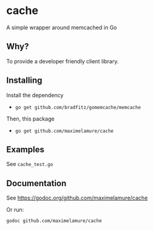 # cache
A simple wrapper around memcached in Go

## Why?

To provide a developer friendly client library.

## Installing

Install the dependency

 - `go get github.com/bradfitz/gomemcache/memcache`

Then, this package

- `go get github.com/maximelamure/cache`


## Examples

See `cache_test.go`


## Documentation

See https://godoc.org/github.com/maximelamure/cache

Or run:

`godoc github.com/maximelamure/cache`
